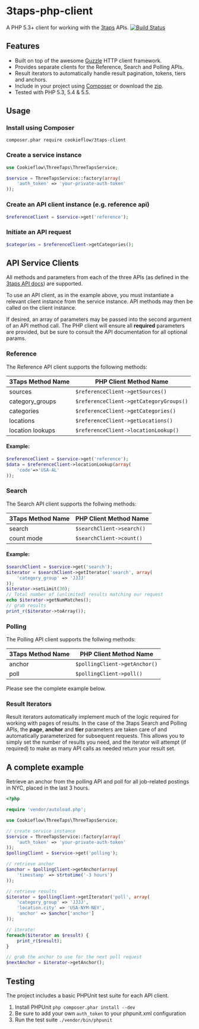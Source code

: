 3taps-php-client
================

A PHP 5.3+ client for working with the [3taps](https://3taps.com) APIs.
[![Build Status](https://travis-ci.org/cookieflow/3taps-php-client.png?branch=master)](https://travis-ci.org/cookieflow/3taps-php-client)

## Features

* Built on top of the awesome [Guzzle](http://guzzlephp.org) HTTP client framework.
* Provides separate clients for the Reference, Search and Polling APIs.
* Result iterators to automatically handle result pagination, tokens, tiers and anchors.
* Include in your project using [Composer](https://packagist.org/packages/cookieflow/3taps-client) or download the [zip](https://github.com/cookieflow/3taps-php-client/archive/master.zip).
* Tested with PHP 5.3, 5.4 & 5.5.

## Usage

### Install using Composer
```
composer.phar require cookieflow/3taps-client
```

### Create a service instance

```php
use Cookieflow\ThreeTaps\ThreeTapsService;

$service = ThreeTapsService::factory(array(
	'auth_token' => 'your-private-auth-token'
));
```
### Create an API client instance (e.g. reference api)
```php
$referenceClient = $service->get('reference');
```

### Initiate an API request

```php
$categories = $referenceClient->getCategories();
```

## API Service Clients

All methods and parameters from each of the three APIs (as defined in the [3taps API docs](http://docs.3taps.com/)) are supported.

To use an API client, as in the example above, you must instantiate a relevant client instance from the service instance. API methods may then be called on the client instance.

If desired, an array of parameters may be passed into the second argument of an API method call. The PHP client will ensure all **required** parameters are provided, but be sure to consult the API documentation for all optional params.

### Reference
The Reference API client supports the following methods:

3Taps Method Name | PHP Client Method Name
--- | ---
sources | `$referenceClient->getSources()`
category_groups | `$referenceClient->getCategoryGroups()`
categories | `$referenceClient->getCategories()`
locations | `$referenceClient->getLocations()`
location lookups | `$referenceClient->locationLookup()`

#### Example:
```php
$referenceClient = $service->get('reference');
$data = $referenceClient->locationLookup(array(
	'code'=>'USA-AL'
));
```
### Search
The Search API client supports the follwing methods:

3Taps Method Name | PHP Client Method Name
--- | ---
search | `$searchClient->search()`
count mode | `$searchClient->count()`

#### Example:
```php
$searchClient = $service->get('search');
$iterator = $searchClient->getIterator('search', array(
	'category_group' => 'JJJJ'
));
$iterator->setLimit(30);
// Total number of (unlimited) results matching our request
echo $iterator->getNumMatches();
// grab results
print_r($iterator->toArray());
```
### Polling
The Polling API client supports the follwing methods:

3Taps Method Name | PHP Client Method Name
--- | ---
anchor | `$pollingClient->getAnchor()`
poll | `$pollingClient->poll()`

Please see the complete example below.

### Result Iterators
Result iterators automatically implement much of the logic required for working with pages of results. In the case of the 3taps Search and Polling APIs, the **page**, **anchor** and **tier** parameters are taken care of and automatically parameterized for subsequent requests. This allows you to simply set the number of results you need, and the iterator will attempt (if required) to make as many API calls as needed return your result set.

## A complete example
Retrieve an anchor from the polling API and poll for all job-related postings in NYC, placed in the last 3 hours.

```php
<?php

require 'vendor/autoload.php';

use Cookieflow\ThreeTaps\ThreeTapsService;

// create service instance
$service = ThreeTapsService::factory(array(
	'auth_token' => 'your-private-auth-token'
));
$pollingClient = $service->get('polling');

// retrieve anchor
$anchor = $pollingClient->getAnchor(array(
	'timestamp' => strtotime('-3 hours')
));

// retrieve results
$iterator = $pollingClient->getIterator('poll', array(
	'category_group' => 'JJJJ',
	'location.city' => 'USA-NYM-NEY',
	'anchor' => $anchor['anchor']
));

// iterate!
foreach($iterator as $result) {
	print_r($result);
}

// grab the anchor to use for the next poll request
$nextAnchor = $iterator->getAnchor();
```
## Testing

The project includes a basic PHPUnit test suite for each API client.

1. Install PHPUnit `php composer.phar install --dev`
2. Be sure to add your own `auth_token` to your phpunit.xml configuration
3. Run the test suite `./vendor/bin/phpunit`
